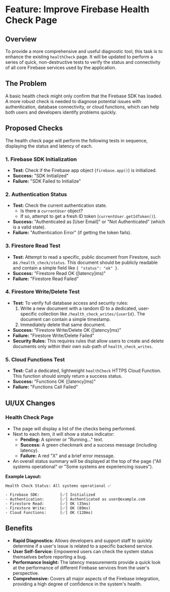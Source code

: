 # Feature: Improve Firebase Health Check Page

## Overview

To provide a more comprehensive and useful diagnostic tool, this task is to enhance the existing `healthCheck` page. It will be updated to perform a series of quick, non-destructive tests to verify the status and connectivity of all core Firebase services used by the application.

## The Problem

A basic health check might only confirm that the Firebase SDK has loaded. A more robust check is needed to diagnose potential issues with authentication, database connectivity, or cloud functions, which can help both users and developers identify problems quickly.

## Proposed Checks

The health check page will perform the following tests in sequence, displaying the status and latency of each.

### 1. Firebase SDK Initialization

- **Test:** Check if the Firebase app object (`firebase.app()`) is initialized.
- **Success:** "SDK Initialized"
- **Failure:** "SDK Failed to Initialize"

### 2. Authentication Status

- **Test:** Check the current authentication state.
    - Is there a `currentUser` object?
    - If so, attempt to get a fresh ID token (`currentUser.getIdToken()`).
- **Success:** "Authenticated as [User Email]" or "Not Authenticated" (which is a valid state).
- **Failure:** "Authentication Error" (if getting the token fails).

### 3. Firestore Read Test

- **Test:** Attempt to read a specific, public document from Firestore, such as `/health_check/status`. This document should be publicly readable and contain a simple field like `{ "status": "ok" }`.
- **Success:** "Firestore Read OK ([latency]ms)"
- **Failure:** "Firestore Read Failed"

### 4. Firestore Write/Delete Test

- **Test:** To verify full database access and security rules:
    1.  Write a new document with a random ID to a dedicated, user-specific collection like `/health_check_writes/{userId}`. The document can contain a simple timestamp.
    2.  Immediately delete that same document.
- **Success:** "Firestore Write/Delete OK ([latency]ms)"
- **Failure:** "Firestore Write/Delete Failed"
- **Security Rules:** This requires rules that allow users to create and delete documents only within their own sub-path of `health_check_writes`.

### 5. Cloud Functions Test

- **Test:** Call a dedicated, lightweight `healthCheck` HTTPS Cloud Function. This function should simply return a success status.
- **Success:** "Functions OK ([latency]ms)"
- **Failure:** "Functions Call Failed"

## UI/UX Changes

### Health Check Page

- The page will display a list of the checks being performed.
- Next to each item, it will show a status indicator:
    - **Pending:** A spinner or "Running..." text.
    - **Success:** A green checkmark and a success message (including latency).
    - **Failure:** A red "X" and a brief error message.
- An overall status summary will be displayed at the top of the page ("All systems operational" or "Some systems are experiencing issues").

**Example Layout:**

```
Health Check Status: All systems operational ✅

- Firebase SDK:         [✅] Initialized
- Authentication:       [✅] Authenticated as user@example.com
- Firestore Read:       [✅] OK (35ms)
- Firestore Write:      [✅] OK (89ms)
- Cloud Functions:      [✅] OK (120ms)
```

## Benefits

- **Rapid Diagnostics:** Allows developers and support staff to quickly determine if a user's issue is related to a specific backend service.
- **User Self-Service:** Empowered users can check the system status themselves before reporting a bug.
- **Performance Insight:** The latency measurements provide a quick look at the performance of different Firebase services from the user's perspective.
- **Comprehensive:** Covers all major aspects of the Firebase integration, providing a high degree of confidence in the system's health.
